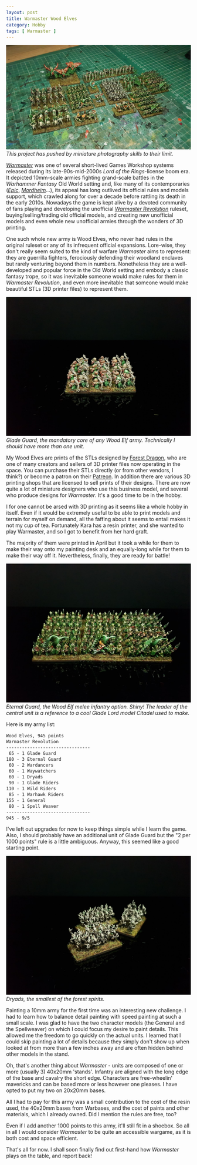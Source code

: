 ```yaml
---
layout: post
title: Warmaster Wood Elves
category: Hobby
tags: [ Warmaster ]
---
```


![](/images/2023/11/warmaster-wood-elves/whole-army.jpg "A fully-painted 1000-point Wood Elf army for *Warmaster Revolution*.")
*This project has pushed by miniature photography skills to their limit.*

[*Warmaster*](https://en.wikipedia.org/wiki/Warmaster) was one of several short-lived Games Workshop systems released during its late-90s-mid-2000s *Lord of the Rings*-license boom era. It depicted 10mm-scale armies fighting grand-scale battles in the *Warhammer Fantasy* Old World setting and, like many of its contemporaries ([*Epic*](https://en.wikipedia.org/wiki/Epic_(game)), [*Mordheim*](https://en.wikipedia.org/wiki/Mordheim)...), its appeal has long outlived its official rules and models support, which crawled along for over a decade before rattling its death in the early 2010s. Nowadays the game is kept alive by a devoted community of fans playing and developing the unofficial [*Warmaster Revolution*](https://www.wm-revolution.com/) ruleset, buying/selling/trading old official models, and creating new unofficial models and even whole new unofficial armies through the wonders of 3D printing. 

One such whole new army is Wood Elves, who never had rules in the original ruleset or any of its infrequent official expansions. Lore-wise, they don't really seem suited to the kind of warfare *Warmaster* aims to represent: they are guerrilla fighters, ferociously defending their woodland enclaves but rarely venturing beyond them in numbers. Nonetheless they are a well-developed and popular force in the Old World setting and embody a classic fantasy trope, so it was inevitable someone would make rules for them in *Warmaster Revolution*, and even more inevitable that someone would make beautiful STLs (3D printer files) to represent them.

<!--more-->

![](/images/2023/11/warmaster-wood-elves/glade-guard.jpg "A unit (three stands) of basic Wood Elf archers, AKA Glade Guard.")
*Glade Guard, the mandatory core of any Wood Elf army. Technically I should have more than one unit.*

My Wood Elves are prints of the STLs designed by [Forest Dragon](https://forestdragon.gumroad.com/), who are one of many creators and sellers of 3D printer files now operating in the space. You can purchase their STLs directly (or from other vendors, I think?) or become a patron on their [Patreon](https://www.patreon.com/forestdragon). In addition there are various 3D printing shops that are licensed to sell prints of their designs. There are now quite a lot of miniature designers who use this business model, and several who produce designs for *Warmaster*. It's a good time to be in the hobby. 

I for one cannot be arsed with 3D printing as it seems like a whole hobby in itself. Even if it would be extremely useful to be able to print models and terrain for myself on demand, all the faffing about it seems to entail makes it not my cup of tea. Fortunately Kara has a resin printer, and she wanted to play Warmaster, and so I got to benefit from her hard graft.

The majority of them were printed in April but it took a while for them to make their way onto my painting desk and an equally-long while for them to make their way off it. Nevertheless, finally, they are ready for battle! 

![](/images/2023/11/warmaster-wood-elves/eternal-guard.jpg "Wood Elf spearmen AKA Eternal Guard")
*Eternal Guard, the Wood Elf melee infantry option. Shiny! The leader of the central unit is a reference to a cool Glade Lord model Citadel used to make.*

Here is my army list:

```
Wood Elves, 945 points
Warmaster Revolution
--------------------------------
 65 - 1 Glade Guard
180 - 3 Eternal Guard
 60 - 2 Wardancers
 60 - 1 Waywatchers
 60 - 1 Dryads
 90 - 1 Glade Riders
110 - 1 Wild Riders
 85 - 1 Warhawk Riders
155 - 1 General
 80 - 1 Spell Weaver
--------------------------------
945 - 9/5
```

I've left out upgrades for now to keep things simple while I learn the game. Also, I should probably have an additional unit of Glade Guard but the "2 per 1000 points" rule is a little ambiguous. Anyway, this seemed like a good starting point.

![](/images/2023/11/warmaster-wood-elves/dryads.jpg "Dryads")
*Dryads, the smallest of the forest spirits.*

Painting a 10mm army for the first time was an interesting new challenge. I had to learn how to balance detail painting with speed painting at such a small scale. I was glad to have the two character models (the General and the Spellweaver) on which I could focus my desire to paint details. This allowed me the freedom to go quickly on the actual units. I learned that I could skip painting a lot of details because they simply don't show up when looked at from more than a few inches away and are often hidden behind other models in the stand.

Oh, that's another thing about *Warmaster* - units are composed of one or more (usually 3) 40x20mm 'stands'. Infantry are aligned with the long edge of the base and cavalry the short edge. Characters are free-wheelin' mavericks and can be based more or less however one pleases. I have opted to put my two on 20x20mm bases.

All I had to pay for this army was a small contribution to the cost of the resin used, the 40x20mm bases from Warbases, and the cost of paints and other materials, which I already owned. Did I mention the rules are free, too?

Even if I add another 1000 points to this army, it'll still fit in a shoebox. So all in all I would consider *Warmaster* to be quite an accessible wargame, as it is both cost and space efficient.

That's all for now. I shall soon finally find out first-hand how *Warmaster* plays on the table, and report back!

